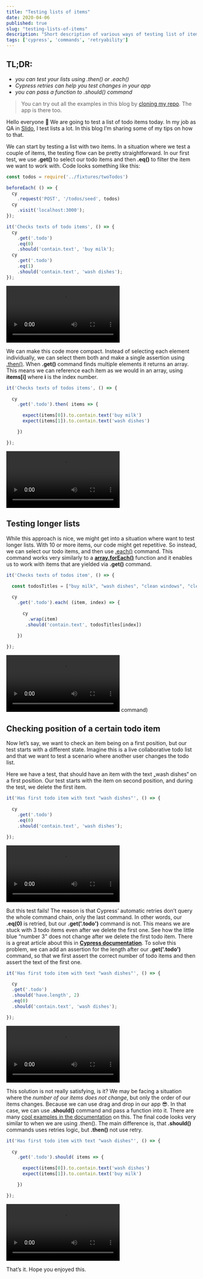 ```yaml
---
title: "Testing lists of items"
date: 2020-04-06
published: true
slug: "testing-lists-of-items"
description: "Short description of various ways of testing list of items using Cypress, utilizing Cypress’ retryability."
tags: ['cypress', 'commands', 'retryability']
---
```


## TL;DR:

- *you can test your lists using .then() or .each()*
- *Cypress retries can help you test changes in your app*
- *you can pass a function to .should() command*


> You can try out all the examples in this blog by [cloning my repo](https://github.com/filiphric/testing-lists). The app is there too.

Hello everyone 👋 We are going to test a list of todo items today. In my job as QA in [Slido](https://www.sli.do/), I test lists a lot. In this blog I’m sharing some of my tips on how to that.

We can start by testing a list with two items. In a situation where we test a couple of items, the testing flow can be pretty straightforward. In our first test, we use **.get()** to select our todo items and then **.eq()** to filter the item we want to work with. Code looks something like this:
``` js
const todos = require('../fixtures/twoTodos')

beforeEach( () => {
  cy
    .request('POST', '/todos/seed', todos)
  cy
    .visit('localhost:3000');
});

it('Checks texts of todo items', () => {
  cy
    .get('.todo')
    .eq(0)
    .should('contain.text', 'buy milk');
  cy
    .get('.todo')
    .eq(1)
    .should('contain.text', 'wash dishes');
});

```

![Selecting each item individually](selecting_each_item_individually.mp4)

We can make this code more compact. Instead of selecting each element individually, we can select them both and make a single assertion using [.then()](https://docs.cypress.io/api/commands/then.html). When **.get()** command finds multiple elements it returns an array. This means we can reference each item as we would in an array, using **items[i]** where **i** is the index number.

```js
it('Checks texts of todos items', () => {

  cy
    .get('.todo').then( items => {

      expect(items[0]).to.contain.text('buy milk')
      expect(items[1]).to.contain.text('wash dishes')

    })

});
```

![Selecting both items and making a single assertion](selecting_both_items_and_making_a_single_assertion.mp4)

## Testing longer lists

While this approach is nice, we might get into a situation where want to test longer lists. With 10 or more items, our code might get repetitive. So instead, we can select our todo items, and then use [.each()](https://docs.cypress.io/api/commands/each.html#Syntax) command. This command works very similarly to a **[array.forEach()](https://developer.mozilla.org/en-US/docs/Web/JavaScript/Reference/Global_Objects/Array/forEach)** function and it enables us to work with items that are yielded via **.get()** command.

```js
it('Checks texts of todos item', () => {

  const todosTitles = ["buy milk", "wash dishes", "clean windows", "clean up bedroom", "wash clothes"]

  cy
    .get('.todo').each( (item, index) => {

      cy
        .wrap(item)
       .should('contain.text', todosTitles[index])

    })

});

```

![Testing a longer todo list using .each(](testing_a_longer_todo_list_using_each_command.mp4) command)

## Checking position of a certain todo item

Now let’s say, we want to check an item being on a first position, but our test starts with a different state. Imagine this is a live collaborative todo list and that we want to test a scenario where another user changes the todo list.

Here we have a test, that should have an item with the text „wash dishes“ on a first position. Our test starts with the item on second position, and during the test, we delete the first item.

```js
it('Has first todo item with text "wash dishes"', () => {

  cy
    .get('.todo')
    .eq(0)
    .should('contain.text', 'wash dishes');

});
```

![Failed test](failed_test.mp4)

But this test fails! The reason is that Cypress’ automatic retries don’t query the whole command chain, only the last command. In other words, our **.eq(0)** is retried, but our **.get('.todo')** command is not. This means we are stuck with 3 todo items even after we delete the first one. See how the little blue “number 3" does not change after we delete the first todo item. There is a great article about this in **[Cypress documentation](https://docs.cypress.io/guides/core-concepts/retry-ability.html#Only-the-last-command-is-retried)**. To solve this problem, we can add an assertion for the length after our **.get('.todo')** command, so that we first assert the correct number of todo items and then assert the text of the first one.

```js
it('Has first todo item with text "wash dishes"', () => {

  cy
  .get('.todo')
  .should('have.length', 2)
  .eq(0)
  .should('contain.text', 'wash dishes');

});
```

![Our test moves to next command only after assertion passes](our_test_moves_to_next_command_only_after_assertion_passes.mp4)

This solution is not really satisfying, is it? We may be facing a situation where the *number of our items does not change*, but only the order of our items changes. Because we can use drag and drop in our app 😎. In that case, we can use **.should()** command and pass a function into it. There are many [cool examples in the documentation](https://docs.cypress.io/api/commands/should.html#Function) on this. The final code looks very similar to when we are using .then(). The main difference is, that **.should()** commands uses retries logic, but **.then()** not use retry.

```js
it('Has first todo item with text "wash dishes"', () => {

  cy
    .get('.todo').should( items => {

      expect(items[0]).to.contain.text('wash dishes')
      expect(items[1]).to.contain.text('buy milk')

    })

});
```

![Passing test](passing_test.mp4)

That’s it. Hope you enjoyed this.